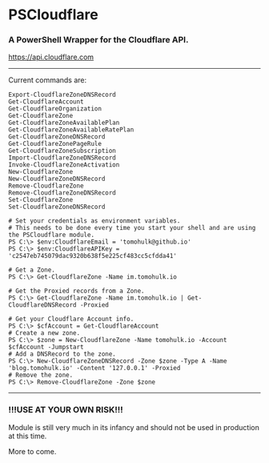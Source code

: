# PSCloudflare #
### A PowerShell Wrapper for the Cloudflare API. ###
https://api.cloudflare.com

---

Current commands are:
```
Export-CloudflareZoneDNSRecord
Get-CloudflareAccount
Get-CloudflareOrganization
Get-CloudflareZone
Get-CloudflareZoneAvailablePlan
Get-CloudflareZoneAvailableRatePlan
Get-CloudflareZoneDNSRecord
Get-CloudflareZonePageRule
Get-CloudflareZoneSubscription
Import-CloudflareZoneDNSRecord
Invoke-CloudflareZoneActivation
New-CloudflareZone
New-CloudflareZoneDNSRecord
Remove-CloudflareZone
Remove-CloudflareZoneDNSRecord
Set-CloudflareZone
Set-CloudflareZoneDNSRecord
```

```
# Set your credentials as environment variables.
# This needs to be done every time you start your shell and are using the PSCloudflare module.
PS C:\> $env:CloudflareEmail = 'tomohulk@github.io'
PS C:\> $env:CloudflareAPIKey = 'c2547eb745079dac9320b638f5e225cf483cc5cfdda41'
```

```
# Get a Zone.
PS C:\> Get-CloudflareZone -Name im.tomohulk.io

# Get the Proxied records from a Zone.
PS C:\> Get-CloudflareZone -Name im.tomohulk.io | Get-CloudflareDNSRecord -Proxied
```

```
# Get your Cloudflare Account info.
PS C:\> $cfAccount = Get-CloudflareAccount
# Create a new zone.
PS C:\> $zone = New-CloudflareZone -Name tomohulk.io -Account $cfAccount -Jumpstart
# Add a DNSRecord to the zone.
PS C:\> New-CloudflareZoneDNSRecord -Zone $zone -Type A -Name 'blog.tomohulk.io' -Content '127.0.0.1' -Proxied
# Remove the zone.
PS C:\> Remove-CloudflareZone -Zone $zone
```

---

### !!!USE AT YOUR OWN RISK!!! ###
Module is still very much in its infancy and should not be used in production at this time.

More to come.
